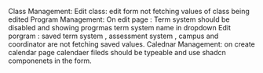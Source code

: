 Class Management: Edit class: edit form not fetching values of class being edited
Program Management: On edit page : Term system should be disabled and showing progrmas term system name in dropdown
Edit porgram : saved term system , assessment system , campus and coordinator are not fetching saved values.
Calednar Management: on create calendar page calendaer fileds should be typeable and use shadcn componenets in the form.
